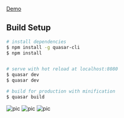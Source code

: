 [Demo](http://demo.dev-worker.com/charging-stations-tracker)
## Build Setup

``` bash
# install dependencies
$ npm install -g quasar-cli
$ npm install


# serve with hot reload at localhost:8080
$ quasar dev
$ quasar dev

# build for production with minification
$ quasar build
```

![pic](https://github.com/nestebe/charging-stations-tracker/blob/master/captures/1.png "")
![pic](https://github.com/nestebe/charging-stations-tracker/blob/master/captures/2.png "")
![pic](https://github.com/nestebe/charging-stations-tracker/blob/master/captures/3.png "")
